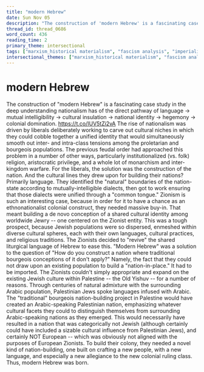 ```yaml
---
title: "modern Hebrew"
date: Sun Nov 05
description: "The construction of 'modern Hebrew' is a fascinating case study in the deep understanding nationalism has of the direct pathway of language -&gt; mutual..."
thread_id: thread_0686
word_count: 436
reading_time: 2
primary_theme: intersectional
tags: ["marxism_historical materialism", "fascism analysis", "imperialism_colonialism", "cultural criticism"]
intersectional_themes: ["marxism_historical materialism", "fascism analysis", "imperialism_colonialism", "cultural criticism"]
---
```


# modern Hebrew

The construction of "modern Hebrew" is a fascinating case study in the deep understanding nationalism has of the direct pathway of language -&gt; mutual intelligibility -&gt; cultural insulation -&gt; national identity -&gt; hegemony -&gt; colonial domination. https://t.co/IUV5tZi2vA The rise of nationalism was driven by liberals deliberately working to carve out cultural niches in which they could cobble together a unified identity that would simultaneously smooth out inter- and intra-class tensions among the proletarian and bourgeois populations. The previous feudal order had approached this problem in a number of other ways, particularly institutionalized (vs. folk) religion, aristocratic privilege, and a whole lot of monarchism and inter-kingdom warfare. For the liberals, the solution was the construction of the nation. And the cultural lines they drew upon for building their nations? Primarily language. They identified the "natural" boundaries of the nation-state according to mutually-intelligible dialects, then got to work ensuring that those dialects were unified through a "common tongue." Zionism is such an interesting case, because in order for it to have a chance as an ethnonationalist colonial construct, they needed massive buy-in. That meant building a de novo conception of a shared cultural identity among worldwide Jewry -- one centered on the Zionist entity. This was a tough prospect, because Jewish populations were so dispersed, enmeshed within diverse cultural spheres, each with their own languages, cultural practices, and religious traditions. The Zionists decided to "revive" the shared liturgical language of Hebrew to ease this. "Modern Hebrew" was a solution to the question of "How do you construct a nation where traditional bourgeois conceptions of it don't apply?" Namely, the fact that they could not draw upon an existing population to build a "nation-in-place." It had to be imported. The Zionists couldn't simply appropriate and expand on the existing Jewish culture within Palestine -- the Old Yishuv -- for a number of reasons. Through centuries of natural admixture with the surrounding Arabic population, Palestinian Jews spoke languages infused with Arabic. The "traditional" bourgeois nation-building project in Palestine would have created an Arabic-speaking Palestinian nation, emphasizing whatever cultural facets they could to distinguish themselves from surrounding Arabic-speaking nations as they emerged. This would necessarily have resulted in a nation that was categorically not Jewish (although certainly could have included a sizable cultural influence from Palestinian Jews), and certainly NOT European -- which was obviously not aligned with the purposes of European Zionists. To build their colony, they needed a novel kind of nation-building, one built on crafting a new people, with a new language, and especially a new allegiance to the new colonial ruling class. Thus, modern Hebrew was born.